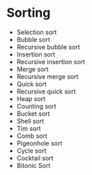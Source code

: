 # Sorting

- Selection sort
- Bubble sort
- Recursive bubble sort
- Insertion sort
- Recursive insertion sort
- Merge sort
- Recursive merge sort
- Quick sort
- Recursive quick sort
- Heap sort
- Counting sort
- Bucket sort
- Shell sort
- Tim sort
- Comb sort
- Pigeonhole sort
- Cycle sort
- Cocktail sort
- Bitonic Sort
